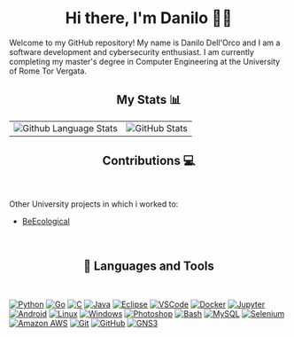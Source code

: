 <h1 align="center"> Hi there, I'm Danilo 👨‍💻</h2>
Welcome to my GitHub repository! My name is Danilo Dell'Orco and I am a software development and cybersecurity enthusiast. I am currently completing my master's degree in Computer Engineering at the University of Rome Tor Vergata.

<br />
<h2 align="center"> My Stats 📊</h2>
<table align="center">
  <tr>
    <td>
      <img src="https://github-readme-stats-sigma-five.vercel.app/api/top-langs/?username=danilo-dellorco&theme=tokyonight&show_icons=true" alt="Github Language Stats">
    </td>
    <td>
      <img src="https://github-readme-stats-sigma-five.vercel.app/api?username=danilo-dellorco&show_icons=true&theme=tokyonight" alt="GitHub Stats">
    </td>
  </tr>
</table>


<h2 align="center"> Contributions 💻 </h2>
<br />

Other University projects in which i worked to:

- [BeEcological][1]

[1]: https://github.com/jacopofabi/BeEcological

<br />

<h2 align="center"> 💼 Languages and Tools</h2>
<br />

[![Python](https://img.shields.io/badge/-Python-3776AB?style=flat-square&logo=Python&logoColor=white)](https://www.python.org/)
[![Go](https://img.shields.io/badge/-Go-00ADD8?style=flat-square&logo=Go&logoColor=white)](https://golang.org/)
[![C](https://img.shields.io/badge/-C-A8B9CC?style=flat-square&logo=C&logoColor=white)](https://en.wikipedia.org/wiki/C_(programming_language))
[![Java](https://img.shields.io/badge/-Java-007396?style=flat-square&logo=Java&logoColor=white)](https://www.java.com/)
[![Eclipse](https://img.shields.io/badge/-Eclipse-2C2255?style=flat-square&logo=Eclipse&logoColor=white)](https://www.eclipse.org/)
[![VSCode](https://img.shields.io/badge/-VSCode-007ACC?style=flat-square&logo=Visual-Studio-Code&logoColor=white)](https://code.visualstudio.com/)
[![Docker](https://img.shields.io/badge/-Docker-2496ED?style=flat-square&logo=Docker&logoColor=white)](https://www.docker.com/)
[![Jupyter](https://img.shields.io/badge/-Jupyter-F37626?style=flat-square&logo=Jupyter&logoColor=white)](https://jupyter.org/)
[![Android](https://img.shields.io/badge/-Android-3DDC84?style=flat-square&logo=Android&logoColor=white)](https://www.android.com/)
[![Linux](https://img.shields.io/badge/-Linux-FCC624?style=flat-square&logo=Linux&logoColor=white)](https://www.linux.org/)
[![Windows](https://img.shields.io/badge/-Windows-0078D6?style=flat-square&logo=Windows&logoColor=white)](https://www.microsoft.com/en-us/windows/)
[![Photoshop](https://img.shields.io/badge/-Photoshop-31A8FF?style=flat-square&logo=Adobe-Photoshop&logoColor=white)](https://www.adobe.com/products/photoshop.html)
[![Bash](https://img.shields.io/badge/-Bash-4EAA25?style=flat-square&logo=GNU-Bash&logoColor=white)](https://www.gnu.org/software/bash/)
[![MySQL](https://img.shields.io/badge/-MySQL-4479A1?style=flat-square&logo=MySQL&logoColor=white)](https://www.mysql.com/)
[![Selenium](https://img.shields.io/badge/-Selenium-43B02A?style=flat-square&logo=Selenium&logoColor=white)](https://www.selenium.dev/)
[![Amazon AWS](https://img.shields.io/badge/-Amazon%20AWS-232F3E?style=flat-square&logo=Amazon-AWS&logoColor=white)](https://aws.amazon.com/)
[![Git](https://img.shields.io/badge/-Git-F05032?style=flat-square&logo=Git&logoColor=white)](https://git-scm.com/)
[![GitHub](https://img.shields.io/badge/GitHub-Profile-blue?logo=github)](https://github.com/danilo-dellorco)
[![GNS3](https://img.shields.io/badge/GNS3-Network%20Simulation-orange)](https://www.gns3.com/)
